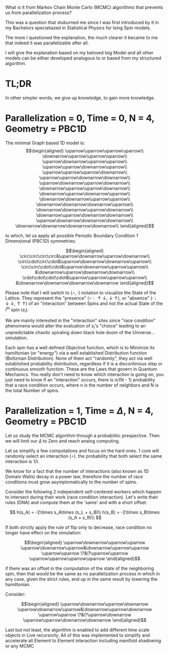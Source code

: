 What is it from Markov Chain Monte Carlo (MCMC) algorithms that prevents us from parallelization process?

This was a question that stuburned me since I was first introduced by it in my Bachelors specialiazed in Statistical Physics for Ising Spin models.

The more I questioned the explanation, the much clearer it became to me that indeed it was parallelizable after all.

I will give the explanation based on my beloved Isig Model and all other models can be either developed analogous to or based from my structured algorithm.

# TL;DR

In other simpler words, we give up knowledge, to gain more knowledge.

# Parallelization = 0, Time = 0, N = 4, Geometry  = PBC1D
The minimal Graph based 1D model is:
$$\begin{aligned}
  \uparrow\uparrow\uparrow\uparrow\\
  \downarrow\uparrow\uparrow\uparrow\\
  \uparrow\downarrow\uparrow\uparrow\\
  \uparrow\uparrow\downarrow\uparrow\\
  \uparrow\uparrow\uparrow\downarrow\\
  \uparrow\uparrow\downarrow\downarrow\\
  \uparrow\downarrow\uparrow\downarrow\\
  \downarrow\uparrow\uparrow\downarrow\\
  \downarrow\uparrow\downarrow\uparrow\\
  \downarrow\downarrow\uparrow\uparrow\\
  \downarrow\downarrow\downarrow\uparrow\\
  \downarrow\downarrow\uparrow\downarrow\\
  \downarrow\uparrow\downarrow\downarrow\\
  \uparrow\downarrow\downarrow\downarrow\\
  \downarrow\downarrow\downarrow\downarrow\\
\end{aligned}$$

to which, let us apply all possible Periodic Boundary Condition 1 Dimensional (PBC1D) symmetries:

$$\begin{aligned}
  \circ\circ\circ\circ&\uparrow\downarrow\uparrow\downarrow\\
  \circ\cdot\circ\cdot&\uparrow\downarrow\downarrow\uparrow\\
  \circ\circ\cdot\cdot&\uparrow\downarrow\uparrow\uparrow\\
  &\downarrow\uparrow\downarrow\downarrow\\
  \cdot\cdot\cdot\cdot&\uparrow\uparrow\uparrow\uparrow\\
  &\downarrow\downarrow\downarrow\downarrow
\end{aligned}$$

Please note that I will switch to ($\circ, \cdot$) notation to visualize the State of the Lattice. They represent the "presence" ($\circ:\uparrow\downarrow, \downarrow\uparrow$), or "absence" ($\cdot:\downarrow\downarrow, \uparrow\uparrow$) of an "interaction" between Spins and not the actual State of the $i^{\text{th}}$ spin ($s_i$).

We are mainly interested in the "interaction" sites since "race condition" phenomena would alter the evaluation of $s_i$'s "choice" leading to an unpredictable chaotic spiraling down black hole doom of the Universe... simulation.

Each spin has a well defined Objective function, which is to Minimize its hamiltonian (or "energy") via a well established Distribution function (Boltzman Distribution). None of them act "randomly", they act via well established probability distribution, regardless if it is a discontinious step or continuous smooth function. These are the Laws that govern in Quantum Mechanics. You really don't need to know which interaction is going on, you just need to know if an "interaction" occurs, there is n/(N - 1) probability that a race condition occurs, where n is the number of neighbors and N is the total Number of spins.

# Parallelization = 1, Time = $\Delta$, N = 4, Geometry  = PBC1D
Let us study the MCMC algorithm through a probabilitic prespective. Then we will limit our $\Delta$ to Zero and reach analog computing.

Let us simplify a few computations and focus on the hard ones. 1 core will randomly select an interaction ($\circ$). the probability that both select the same interaction is 1/I.

We know for a fact that the number of interactions (also known as 1D Domain Walls) decay in a power law, therefore the number of race conditions must grow asymptomatically to the number of spins.

Consider the following 2 independent self-centered workers which happen to intersect during their work (race condition interaction). Let's write their rules (DNA) and compute them at the 'same' and with a short offset.


$$
h(s_A) = -2\times s_A\times (s_L + s_B)\\
h(s_B) = -2\times s_B\times (s_A + s_R)\\
$$

If both strictly apply the rule of flip only to decrease, race condition no longer have effect on the simulation:

$$\begin{aligned}
\uparrow\downarrow\uparrow\uparrow
\uparrow\downarrow\uparrow&\downarrow\uparrow\uparrow
\uparrow\uparrow \?&\?\uparrow\uparrow
\uparrow\uparrow\uparrow\uparrow
\end{aligned}$$

if there was an offset in the computation of the state of the neighboring spin, then that would be the same as no parallelization process in which in any case, given the strict rules, end up in the same result by lowering the hamiltonian.

Consider:

$$\begin{aligned}
\uparrow\downarrow\uparrow\downarrow
\uparrow\downarrow\uparrow&\downarrow\uparrow\downarrow
\uparrow\uparrow \?&\?\uparrow\downarrow
\uparrow\uparrow\downarrow\downarrow
\end{aligned}$$


Last but not least, the algorithm is enabled to add different time scale objects in Live recursivity. All of this was implemented to simplify and accelerate all Element to Element interaction including manifold shadowing or any MCMC